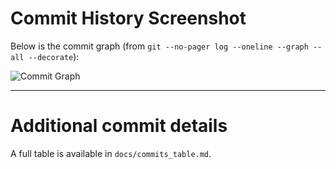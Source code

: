 # Commit History Screenshot

Below is the commit graph (from `git --no-pager log --oneline --graph --all --decorate`):

![Commit Graph](commit_screenshot.png)

---

# Additional commit details
A full table is available in `docs/commits_table.md`.
